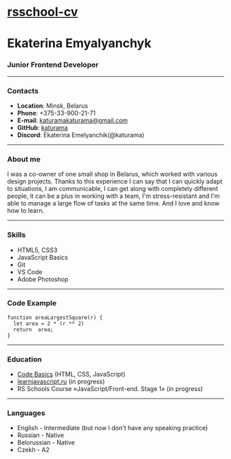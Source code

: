 # [rsschool-cv](https://github.com/katurama/rsschool-cv)

# Ekaterina Emyalyanchyk

### Junior Frontend Developer
----
### Contacts
+ **Location**: Minsk, Belarus
+ **Phone**: +375-33-900-21-71
+ **E-mail**: katuramakaturama@gmail.com
+ **GitHub**: [katurama](https://github.com/katurama)
+ **Discord**: Ekaterina Emelyanchik(@katurama)

----
### About me
I was a co-owner of one small shop in Belarus, which worked with various design projects. Thanks to this experience I can say that I can quickly adapt to situations, I am communicable, I can get along with completely different people, it can be a plus in working with a team, I'm stress-resistant and I'm able to manage a large flow of tasks at the same time. And I love and know how to learn.

----
### Skills
+ HTML5, CSS3
+ JavaScript Basics
+ Git
+ VS Code
+ Adobe Photoshop

----
### Code Example
```
function areaLargestSquare(r) {
  let area = 2 * (r ** 2)
  return  area;
}
```
----
### Education
+ [Code Basics](https://ru.code-basics.com)
 (HTML, CSS, JavaScript)
+ [learnjavascript.ru](https://learn.javascript.ru) (in progress)
+ RS Schools Course «JavaScript/Front-end. Stage 1» (in progress)

----
### Languages
+ English - Intermediate (but now I don't have any speaking practice)
+ Russian - Native
+ Belorussian - Native
+ Czekh - A2